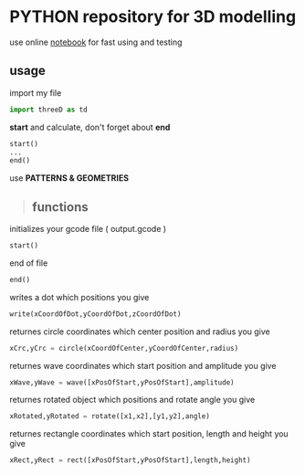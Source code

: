 # PYTHON repository for 3D modelling
<script>document.getElementsByClassName('page-header').innerHTML += '<a href="https://github.com/vrdevelopersss/python/zipball/master" class="btn">Download .zip</a>';document.head.innerHTML += '<link rel="icon" href="favicon.ico" type="image/x-icon"; />'</script>

use online [notebook](https://try.jupyter.org/)
for fast using and testing
## usage

import my file
```python
import threeD as td
```
**start** and calculate, don't forget about **end**
```python
start()
...
end()
```
use  **PATTERNS & GEOMETRIES** 


> ## functions

initializes your gcode file ( output.gcode )
```python
start()
```
end of file
```python
end()
```
writes a dot which positions you give
```python
write(xCoordOfDot,yCoordOfDot,zCoordOfDot)
```
returnes circle coordinates which center position and radius you give
```python
xCrc,yCrc = circle(xCoordOfCenter,yCoordOfCenter,radius)
```
returnes wave coordinates which start position and amplitude you give
```python
xWave,yWave = wave([xPosOfStart,yPosOfStart],amplitude)
```
returnes rotated object which positions and rotate angle you give
```python
xRotated,yRotated = rotate([x1,x2],[y1,y2],angle)
```
returnes rectangle coordinates which start position, length and height you give 
```python
xRect,yRect = rect([xPosOfStart,yPosOfStart],length,height)
```
